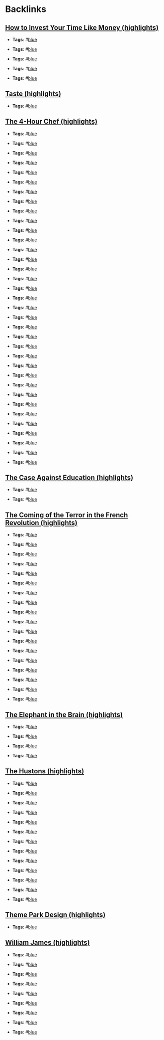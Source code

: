 
# Backlinks
## [How to Invest Your Time Like Money (highlights)](<How to Invest Your Time Like Money (highlights).md>)
- **Tags**: #[blue](<blue.md>)

- **Tags**: #[blue](<blue.md>)

- **Tags**: #[blue](<blue.md>)

- **Tags**: #[blue](<blue.md>)

- **Tags**: #[blue](<blue.md>)

## [Taste (highlights)](<Taste (highlights).md>)
- **Tags**: #[blue](<blue.md>)

## [The 4-Hour Chef (highlights)](<The 4-Hour Chef (highlights).md>)
- **Tags**: #[blue](<blue.md>)

- **Tags**: #[blue](<blue.md>)

- **Tags**: #[blue](<blue.md>)

- **Tags**: #[blue](<blue.md>)

- **Tags**: #[blue](<blue.md>)

- **Tags**: #[blue](<blue.md>)

- **Tags**: #[blue](<blue.md>)

- **Tags**: #[blue](<blue.md>)

- **Tags**: #[blue](<blue.md>)

- **Tags**: #[blue](<blue.md>)

- **Tags**: #[blue](<blue.md>)

- **Tags**: #[blue](<blue.md>)

- **Tags**: #[blue](<blue.md>)

- **Tags**: #[blue](<blue.md>)

- **Tags**: #[blue](<blue.md>)

- **Tags**: #[blue](<blue.md>)

- **Tags**: #[blue](<blue.md>)

- **Tags**: #[blue](<blue.md>)

- **Tags**: #[blue](<blue.md>)

- **Tags**: #[blue](<blue.md>)

- **Tags**: #[blue](<blue.md>)

- **Tags**: #[blue](<blue.md>)

- **Tags**: #[blue](<blue.md>)

- **Tags**: #[blue](<blue.md>)

- **Tags**: #[blue](<blue.md>)

- **Tags**: #[blue](<blue.md>)

- **Tags**: #[blue](<blue.md>)

- **Tags**: #[blue](<blue.md>)

- **Tags**: #[blue](<blue.md>)

- **Tags**: #[blue](<blue.md>)

- **Tags**: #[blue](<blue.md>)

- **Tags**: #[blue](<blue.md>)

- **Tags**: #[blue](<blue.md>)

- **Tags**: #[blue](<blue.md>)

- **Tags**: #[blue](<blue.md>)

## [The Case Against Education (highlights)](<The Case Against Education (highlights).md>)
- **Tags**: #[blue](<blue.md>)

- **Tags**: #[blue](<blue.md>)

## [The Coming of the Terror in the French Revolution (highlights)](<The Coming of the Terror in the French Revolution (highlights).md>)
- **Tags**: #[blue](<blue.md>)

- **Tags**: #[blue](<blue.md>)

- **Tags**: #[blue](<blue.md>)

- **Tags**: #[blue](<blue.md>)

- **Tags**: #[blue](<blue.md>)

- **Tags**: #[blue](<blue.md>)

- **Tags**: #[blue](<blue.md>)

- **Tags**: #[blue](<blue.md>)

- **Tags**: #[blue](<blue.md>)

- **Tags**: #[blue](<blue.md>)

- **Tags**: #[blue](<blue.md>)

- **Tags**: #[blue](<blue.md>)

- **Tags**: #[blue](<blue.md>)

- **Tags**: #[blue](<blue.md>)

- **Tags**: #[blue](<blue.md>)

- **Tags**: #[blue](<blue.md>)

- **Tags**: #[blue](<blue.md>)

- **Tags**: #[blue](<blue.md>)

## [The Elephant in the Brain (highlights)](<The Elephant in the Brain (highlights).md>)
- **Tags**: #[blue](<blue.md>)

- **Tags**: #[blue](<blue.md>)

- **Tags**: #[blue](<blue.md>)

- **Tags**: #[blue](<blue.md>)

## [The Hustons (highlights)](<The Hustons (highlights).md>)
- **Tags**: #[blue](<blue.md>)

- **Tags**: #[blue](<blue.md>)

- **Tags**: #[blue](<blue.md>)

- **Tags**: #[blue](<blue.md>)

- **Tags**: #[blue](<blue.md>)

- **Tags**: #[blue](<blue.md>)

- **Tags**: #[blue](<blue.md>)

- **Tags**: #[blue](<blue.md>)

- **Tags**: #[blue](<blue.md>)

- **Tags**: #[blue](<blue.md>)

- **Tags**: #[blue](<blue.md>)

- **Tags**: #[blue](<blue.md>)

- **Tags**: #[blue](<blue.md>)

## [Theme Park Design (highlights)](<Theme Park Design (highlights).md>)
- **Tags**: #[blue](<blue.md>)

## [William James (highlights)](<William James (highlights).md>)
- **Tags**: #[blue](<blue.md>)

- **Tags**: #[blue](<blue.md>)

- **Tags**: #[blue](<blue.md>)

- **Tags**: #[blue](<blue.md>)

- **Tags**: #[blue](<blue.md>)

- **Tags**: #[blue](<blue.md>)

- **Tags**: #[blue](<blue.md>)

- **Tags**: #[blue](<blue.md>)

- **Tags**: #[blue](<blue.md>)

